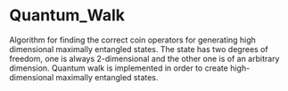 # Quantum_Walk

Algorithm for finding the correct coin operators for generating high dimensional maximally entangled states. The state has two degrees of freedom, one is always 2-dimensional and the other one is of an arbitrary dimension. Quantum walk is implemented in order to create high-dimensional maximally entangled states.
